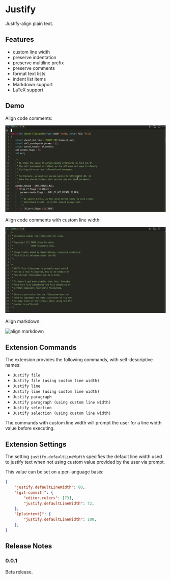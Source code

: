 # Justify

Justify-align plain text.

## Features

- custom line width
- preserve indentation
- preserve multiline prefix
- preserve comments
- format text lists
- indent list items
- Markdown support
- LaTeX support

## Demo

Align code comments:

![align code comments](./assets//demo/demo_code_comments.gif)

Align code comments with custom line width:

![align code comments with custom line width](./assets//demo/demo_code_comments_custom_linewidth.gif)

Align markdown:

![align markdown](./assets//demo/demo_markdown.gif)

## Extension Commands

The extension provides the following commands, with self-descriptive names:

- `Justify file`
- `Justify file (using custom line width)`
- `Justify line`
- `Justify line (using custom line width)`
- `Justify paragraph`
- `Justify paragraph (using custom line width)`
- `Justify selection`
- `Justify selection (using custom line width)`

The commands with custom line width will prompt the user for a line width  value
before executing.

## Extension Settings

The setting `justify.defaultLineWidth` specifies the default line width used  to
justify text when not using custom value provided by the user via prompt.

This value can be set on a per-language basis:

```json
{
    "justify.defaultLineWidth": 80,
    "[git-commit]": {
        "editor.rulers": [73],
        "justify.defaultLineWidth": 72,
    },
    "[plaintext]": {
        "justify.defaultLineWidth": 100,
    },
}
```

## Release Notes

### 0.0.1

Beta release.
